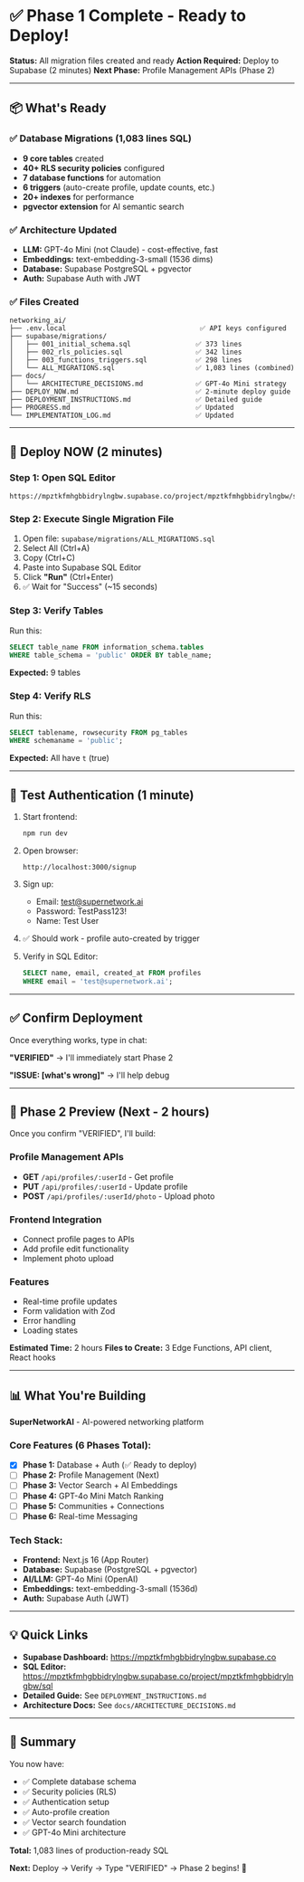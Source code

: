# ✅ Phase 1 Complete - Ready to Deploy!

**Status:** All migration files created and ready
**Action Required:** Deploy to Supabase (2 minutes)
**Next Phase:** Profile Management APIs (Phase 2)

---

## 📦 What's Ready

### ✅ Database Migrations (1,083 lines SQL)
- **9 core tables** created
- **40+ RLS security policies** configured
- **7 database functions** for automation
- **6 triggers** (auto-create profile, update counts, etc.)
- **20+ indexes** for performance
- **pgvector extension** for AI semantic search

### ✅ Architecture Updated
- **LLM:** GPT-4o Mini (not Claude) - cost-effective, fast
- **Embeddings:** text-embedding-3-small (1536 dims)
- **Database:** Supabase PostgreSQL + pgvector
- **Auth:** Supabase Auth with JWT

### ✅ Files Created
```
networking_ai/
├── .env.local                                 ✅ API keys configured
├── supabase/migrations/
│   ├── 001_initial_schema.sql                ✅ 373 lines
│   ├── 002_rls_policies.sql                  ✅ 342 lines
│   ├── 003_functions_triggers.sql            ✅ 298 lines
│   └── ALL_MIGRATIONS.sql                    ✅ 1,083 lines (combined)
├── docs/
│   └── ARCHITECTURE_DECISIONS.md             ✅ GPT-4o Mini strategy
├── DEPLOY_NOW.md                             ✅ 2-minute deploy guide
├── DEPLOYMENT_INSTRUCTIONS.md                ✅ Detailed guide
├── PROGRESS.md                               ✅ Updated
└── IMPLEMENTATION_LOG.md                     ✅ Updated
```

---

## 🚀 Deploy NOW (2 minutes)

### Step 1: Open SQL Editor
```
https://mpztkfmhgbbidrylngbw.supabase.co/project/mpztkfmhgbbidrylngbw/sql
```

### Step 2: Execute Single Migration File
1. Open file: `supabase/migrations/ALL_MIGRATIONS.sql`
2. Select All (Ctrl+A)
3. Copy (Ctrl+C)
4. Paste into Supabase SQL Editor
5. Click **"Run"** (Ctrl+Enter)
6. ✅ Wait for "Success" (~15 seconds)

### Step 3: Verify Tables
Run this:
```sql
SELECT table_name FROM information_schema.tables
WHERE table_schema = 'public' ORDER BY table_name;
```
**Expected:** 9 tables

### Step 4: Verify RLS
Run this:
```sql
SELECT tablename, rowsecurity FROM pg_tables
WHERE schemaname = 'public';
```
**Expected:** All have `t` (true)

---

## 🧪 Test Authentication (1 minute)

1. Start frontend:
   ```bash
   npm run dev
   ```

2. Open browser:
   ```
   http://localhost:3000/signup
   ```

3. Sign up:
   - Email: test@supernetwork.ai
   - Password: TestPass123!
   - Name: Test User

4. ✅ Should work - profile auto-created by trigger

5. Verify in SQL Editor:
   ```sql
   SELECT name, email, created_at FROM profiles
   WHERE email = 'test@supernetwork.ai';
   ```

---

## ✅ Confirm Deployment

Once everything works, type in chat:

**"VERIFIED"** → I'll immediately start Phase 2

**"ISSUE: [what's wrong]"** → I'll help debug

---

## 🎯 Phase 2 Preview (Next - 2 hours)

Once you confirm "VERIFIED", I'll build:

### Profile Management APIs
- **GET** `/api/profiles/:userId` - Get profile
- **PUT** `/api/profiles/:userId` - Update profile
- **POST** `/api/profiles/:userId/photo` - Upload photo

### Frontend Integration
- Connect profile pages to APIs
- Add profile edit functionality
- Implement photo upload

### Features
- Real-time profile updates
- Form validation with Zod
- Error handling
- Loading states

**Estimated Time:** 2 hours
**Files to Create:** 3 Edge Functions, API client, React hooks

---

## 📊 What You're Building

**SuperNetworkAI** - AI-powered networking platform

### Core Features (6 Phases Total):
- [x] **Phase 1:** Database + Auth (✅ Ready to deploy)
- [ ] **Phase 2:** Profile Management (Next)
- [ ] **Phase 3:** Vector Search + AI Embeddings
- [ ] **Phase 4:** GPT-4o Mini Match Ranking
- [ ] **Phase 5:** Communities + Connections
- [ ] **Phase 6:** Real-time Messaging

### Tech Stack:
- **Frontend:** Next.js 16 (App Router)
- **Database:** Supabase (PostgreSQL + pgvector)
- **AI/LLM:** GPT-4o Mini (OpenAI)
- **Embeddings:** text-embedding-3-small (1536d)
- **Auth:** Supabase Auth (JWT)

---

## 💡 Quick Links

- **Supabase Dashboard:** https://mpztkfmhgbbidrylngbw.supabase.co
- **SQL Editor:** https://mpztkfmhgbbidrylngbw.supabase.co/project/mpztkfmhgbbidrylngbw/sql
- **Detailed Guide:** See `DEPLOYMENT_INSTRUCTIONS.md`
- **Architecture Docs:** See `docs/ARCHITECTURE_DECISIONS.md`

---

## 🎉 Summary

You now have:
- ✅ Complete database schema
- ✅ Security policies (RLS)
- ✅ Authentication setup
- ✅ Auto-profile creation
- ✅ Vector search foundation
- ✅ GPT-4o Mini architecture

**Total:** 1,083 lines of production-ready SQL

**Next:** Deploy → Verify → Type "VERIFIED" → Phase 2 begins! 🚀
